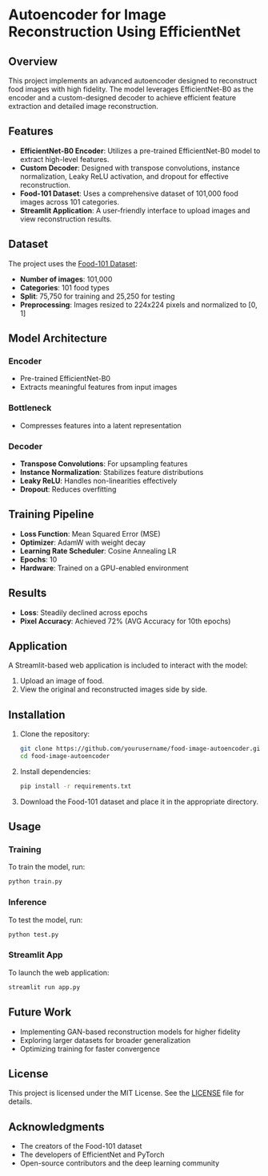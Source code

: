 # Autoencoder for Image Reconstruction Using EfficientNet

## Overview
This project implements an advanced autoencoder designed to reconstruct food images with high fidelity. The model leverages EfficientNet-B0 as the encoder and a custom-designed decoder to achieve efficient feature extraction and detailed image reconstruction.

## Features
- **EfficientNet-B0 Encoder**: Utilizes a pre-trained EfficientNet-B0 model to extract high-level features.
- **Custom Decoder**: Designed with transpose convolutions, instance normalization, Leaky ReLU activation, and dropout for effective reconstruction.
- **Food-101 Dataset**: Uses a comprehensive dataset of 101,000 food images across 101 categories.
- **Streamlit Application**: A user-friendly interface to upload images and view reconstruction results.

## Dataset
The project uses the [Food-101 Dataset](https://www.vision.ee.ethz.ch/datasets_extra/food-101/):
- **Number of images**: 101,000
- **Categories**: 101 food types
- **Split**: 75,750 for training and 25,250 for testing
- **Preprocessing**: Images resized to 224x224 pixels and normalized to [0, 1]

## Model Architecture
### Encoder
- Pre-trained EfficientNet-B0
- Extracts meaningful features from input images

### Bottleneck
- Compresses features into a latent representation

### Decoder
- **Transpose Convolutions**: For upsampling features
- **Instance Normalization**: Stabilizes feature distributions
- **Leaky ReLU**: Handles non-linearities effectively
- **Dropout**: Reduces overfitting

## Training Pipeline
- **Loss Function**: Mean Squared Error (MSE)
- **Optimizer**: AdamW with weight decay
- **Learning Rate Scheduler**: Cosine Annealing LR
- **Epochs**: 10
- **Hardware**: Trained on a GPU-enabled environment

## Results
- **Loss**: Steadily declined across epochs
- **Pixel Accuracy**: Achieved 72% (AVG Accuracy for 10th epochs)

## Application
A Streamlit-based web application is included to interact with the model:
1. Upload an image of food.
2. View the original and reconstructed images side by side.

## Installation
1. Clone the repository:
   ```bash
   git clone https://github.com/yourusername/food-image-autoencoder.git
   cd food-image-autoencoder
   ```
2. Install dependencies:
   ```bash
   pip install -r requirements.txt
   ```
3. Download the Food-101 dataset and place it in the appropriate directory.

## Usage
### Training
To train the model, run:
```bash
python train.py
```

### Inference
To test the model, run:
```bash
python test.py
```

### Streamlit App
To launch the web application:
```bash
streamlit run app.py
```

## Future Work
- Implementing GAN-based reconstruction models for higher fidelity
- Exploring larger datasets for broader generalization
- Optimizing training for faster convergence

## License
This project is licensed under the MIT License. See the [LICENSE](LICENSE) file for details.

## Acknowledgments
- The creators of the Food-101 dataset
- The developers of EfficientNet and PyTorch
- Open-source contributors and the deep learning community
